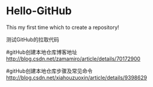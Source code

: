 # Hello-GitHub

This my first time which to create a repository!

测试GitHub的拉取代码

#gitHub创建本地仓库博客地址
http://blog.csdn.net/zamamiro/article/details/70172900

#gitHub创建本地仓库步骤及常见命令
http://blog.csdn.net/xiahouzuoxin/article/details/9398629
